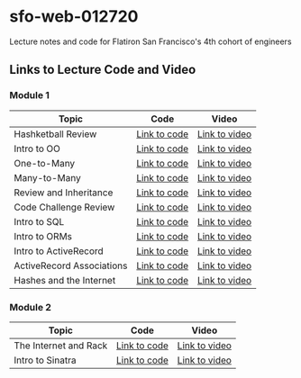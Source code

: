 # sfo-web-012720

Lecture notes and code for Flatiron San Francisco's 4th cohort of engineers

## Links to Lecture Code and Video

### Module 1

| Topic            | Code                | Video                |
| -----            | ----                | -----                |
| Hashketball Review       | [Link to code](https://github.com/learn-co-students/sfo-web-012720/tree/master/01-hashketball-review) | [Link to video](https://youtu.be/-K0aG5sxvc8) |
| Intro to OO       | [Link to code](https://github.com/learn-co-students/sfo-web-012720/tree/master/02-intro-oo) | [Link to video](https://youtu.be/deY16ZTEOWY) |
| One-to-Many | [Link to code](https://github.com/learn-co-students/sfo-web-012720/tree/master/03-one-to-many) | [Link to video](https://youtu.be/cK7SCT-4vFc) |
| Many-to-Many | [Link to code](https://github.com/learn-co-students/sfo-web-012720/tree/master/04-many-to-many) | [Link to video](https://youtu.be/cmc5Fr8UZzo) |
| Review and Inheritance | [Link to code](https://github.com/learn-co-students/sfo-web-012720/tree/master/05-intro-inheritance-oo-my-pets) | [Link to video](https://youtu.be/ACzv9-XNlQ0) |
| Code Challenge Review | [Link to code](https://github.com/learn-co-students/sfo-web-012720/tree/master/06-cc-review) | [Link to video](https://youtu.be/2dilles8FBs) |
| Intro to SQL | [Link to code](https://github.com/learn-co-students/sfo-web-012720/tree/master/07-intro-sql) | [Link to video](https://youtu.be/mGTBb25Br9Q) |
| Intro to ORMs | [Link to code](https://github.com/learn-co-students/sfo-web-012720/tree/master/08-intro-orms) | [Link to video](https://youtu.be/grRBPRZ_oXw) |
| Intro to ActiveRecord | [Link to code](https://github.com/learn-co-students/sfo-web-012720/tree/master/09-active-record-intro) | [Link to video](https://youtu.be/GYPaLJti-G0) |
| ActiveRecord Associations | [Link to code](https://github.com/learn-co-students/sfo-web-012720/tree/master/10-active-record-associations) | [Link to video](https://youtu.be/N7XrfIr-hn0) |
| Hashes and the Internet | [Link to code](https://github.com/learn-co-students/sfo-web-012720/tree/master/11-hashes-and-the-internet) | [Link to video](https://youtu.be/5GoiwZ0UgCk) |

### Module 2

| Topic            | Code                | Video                |
| -----            | ----                | -----                |
| The Internet and Rack | [Link to code](https://github.com/learn-co-students/sfo-web-012720/tree/master/13-rack) | [Link to video](https://youtu.be/HvIdcbv4xdg) |
| Intro to Sinatra | [Link to code](https://github.com/learn-co-students/sfo-web-012720/tree/master/14-intro-sinatra-mvc) | [Link to video](https://youtu.be/5Y9r3oPjBH0) |
